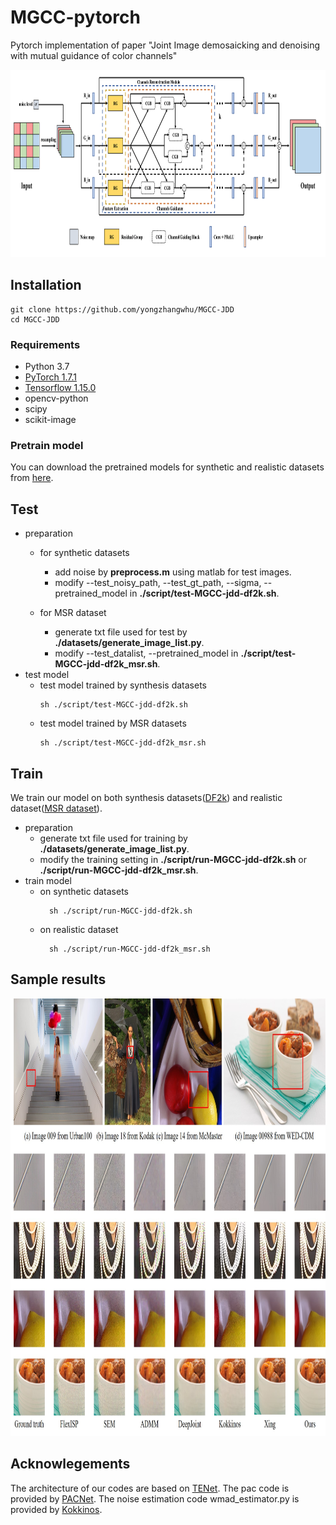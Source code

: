# MGCC-pytorch
Pytorch implementation of paper "Joint Image demosaicking and denoising with mutual guidance of color channels"
<p align="center">
  <img height="300" src="figs/MGCC.png">
</p> 

## Installation
```
git clone https://github.com/yongzhangwhu/MGCC-JDD
cd MGCC-JDD  
```
### Requirements
- Python 3.7
- [PyTorch 1.7.1](https://pytorch.org/)
- [Tensorflow 1.15.0](https://www.tensorflow.org/install)
- opencv-python 
- scipy 
- scikit-image

### Pretrain model
You can download the pretrained models for synthetic and realistic datasets from [here](https://drive.google.com/drive/folders/1jetdV2tXJ8dkg1HLDylhy7e2g9iU1Ilr?usp=sharing).

## Test
- preparation
    - for synthetic datasets
        - add noise by **preprocess.m** using matlab for test images.
        - modify --test_noisy_path, --test_gt_path, --sigma, --pretrained_model in **./script/test-MGCC-jdd-df2k.sh**.

    - for MSR dataset
        - generate txt file used for test by **./datasets/generate_image_list.py**.
        - modify --test_datalist, --pretrained_model in **./script/test-MGCC-jdd-df2k_msr.sh**.
- test model
    - test model trained by synthesis datasets 
        ```
        sh ./script/test-MGCC-jdd-df2k.sh  
        ```  
    - test model trained by MSR datasets
        ```
        sh ./script/test-MGCC-jdd-df2k_msr.sh 
        ``` 
## Train
We train our model on both synthesis datasets([DF2k](https://github.com/xinntao/BasicSR)) and realistic dataset([MSR dataset](https://msropendata.com/datasets/14e910fa-af4a-4a6a-b3b5-fef2f688c923)).

- preparation
    - generate txt file used for training by **./datasets/generate_image_list.py**.
    - modify the training setting in **./script/run-MGCC-jdd-df2k.sh** or **./script/run-MGCC-jdd-df2k_msr.sh**.
- train model
    - on synthetic datasets
      ```
        sh ./script/run-MGCC-jdd-df2k.sh
      ```
    - on realistic dataset
      ```
        sh ./script/run-MGCC-jdd-df2k_msr.sh
      ```
       

## Sample results
<p align="center">
  <img height="700" src="figs/JDD_comparison.jpg">
</p> 

## Acknowlegements
The architecture of our codes are based on [TENet](https://github.com/guochengqian/TENet). 
The pac code is provided by [PACNet](https://github.com/NVlabs/pacnet).
The noise estimation code wmad_estimator.py is provided by [Kokkinos](https://github.com/cig-skoltech/deep_demosaick).
